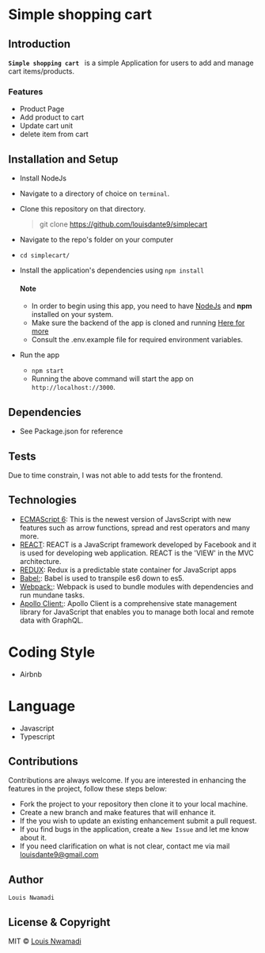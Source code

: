 # Simple shopping cart 

## Introduction
**`Simple shopping cart `** is a simple Application for users to add and manage cart items/products.
### Features
* Product Page
* Add product to cart
* Update cart unit
* delete item from cart

## Installation and Setup
*  Install NodeJs
*  Navigate to a directory of choice on `terminal`.
*  Clone this repository on that directory.

   > git clone https://github.com/louisdante9/simplecart

*  Navigate to the repo's folder on your computer
*  `cd simplecart/`
* Install the application's dependencies using `npm install`

  #### Note
    * In order to begin using this app, you need to have [NodeJs](https://nodejs.org) and **npm** installed on your system.
    * Make sure the backend of the app is cloned and running [Here for more](https://github.com/oti4me/order-api)
    * Consult the .env.example file for required environment variables.

* Run the app
    *  `npm start`
    *  Running the above command  will start the app on `http://localhost://3000`.

## Dependencies
* See Package.json for reference

## Tests
Due to time constrain, I was not able to add tests for the frontend.

## Technologies
* [ECMAScript 6](http://es6-features.org/): This is the newest version of JavsScript with new features such as arrow functions, spread and rest operators and many more.
* [REACT](https://facebook.github.io/react/): REACT is a JavaScript framework developed by Facebook and it is used for developing web application. REACT is the 'VIEW' in the MVC architecture.
* [REDUX](): Redux is a predictable state container for JavaScript apps
* [Babel:](https://babeljs.io/): Babel is used to transpile es6 down to es5.
* [Webpack:](https://webpack.github.io/docs/what-is-webpack.html): Webpack is used to bundle modules with dependencies and run mundane tasks.
* [Apollo Client:](https://www.apollographql.com/docs/): Apollo Client is a comprehensive state management library for JavaScript that enables you to manage both local and remote data with GraphQL.


# Coding Style
- Airbnb

# Language
- Javascript
- Typescript

## Contributions
Contributions are always welcome. If you are interested in enhancing the features in the project, follow these steps below:
+ Fork the project to your repository then clone it to your local machine.
+ Create a new branch and make features that will enhance it.
+ If the you wish to update an existing enhancement submit a pull request.
+ If you find bugs in the application, create a `New Issue` and let me know about it.
+ If you need clarification on what is not clear, contact me via mail [louisdante9@gmail.com](mailto:h.louisdante9@gmail.com)

## Author
    Louis Nwamadi

## License & Copyright
MIT © [Louis Nwamadi](https://github.com/louisdante9)